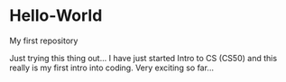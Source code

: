 # Hello-World
My first repository

Just trying this thing out... I have just started Intro to CS (CS50) and this really is my first intro into coding. Very exciting so far...
